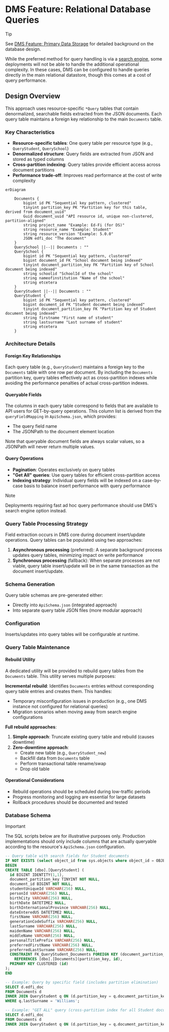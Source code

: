 # DMS Feature: Relational Database Queries

> [!TIP]
> See [DMS Feature: Primary Data Storage](./README.md) for detailed background on the database design.

While the preferred method for query handling is via a [search engine](../SEARCH-DATABASE.md), some deployments will not be able to handle the additional operational complexity. In these cases, DMS can be configured to handle queries directly in the main relational datastore, though this comes at a cost of query performance.

## Design Overview

This approach uses resource-specific `*Query` tables that contain denormalized, searchable fields extracted from the JSON documents. Each query table maintains a foreign key relationship to the main `Documents` table.

### Key Characteristics

- **Resource-specific tables**: One query table per resource type (e.g., `QueryStudent`, `QuerySchool`)
- **Denormalized structure**: Query fields are extracted from JSON and stored as typed columns
- **Cross-partition indexing**: Query tables provide efficient access across document partitions
- **Performance trade-off**: Improves read performance at the cost of write complexity

```mermaid
erDiagram

    Documents {
        bigint id PK "Sequential key pattern, clustered"
        tinyint partition_key PK "Partition key for this table, derived from document_uuid"
        Guid document_uuid "API resource id, unique non-clustered, partition-aligned"
        string project_name "Example: Ed-Fi (for DS)"
        string resource_name "Example: Student"
        string resource_version "Example: 5.0.0"
        JSON edfi_doc "The document"
    }
    QuerySchool ||--|| Documents : ""
    QuerySchool {
        bigint id PK "Sequential key pattern, clustered"
        bigint document_id FK "School document being indexed"
        tinyint document_partition_key FK "Partition key of School document being indexed"
        string schoolid "SchoolId of the school"
        string nameofinstitution "Name of the school"
        string etcetera
    }
    QueryStudent ||--|| Documents : ""
    QueryStudent {
        bigint id PK "Sequential key pattern, clustered"
        bigint document_id FK "Student document being indexed"
        tinyint document_partition_key FK "Partition key of Student document being indexed"
        string firstname "First name of student"
        string lastsurname "Last surname of student"
        string etcetera
    }
```

### Architecture Details

#### Foreign Key Relationships
Each query table (e.g., `QueryStudent`) maintains a foreign key to the `Documents` table with one row per document. By including the `Documents` partition key, query tables effectively act as cross-partition indexes while avoiding the performance penalties of actual cross-partition indexes.

#### Queryable Fields
The columns in each query table correspond to fields that are available to API users for GET-by-query operations. This column list is derived from the `queryFieldMapping` in `ApiSchema.json`, which provides:
- The query field name
- The JSONPath to the document element location

Note that queryable document fields are always scalar values, so a JSONPath will never return multiple values.

#### Query Operations
- **Pagination**: Operates exclusively on query tables
- **"Get All" queries**: Use query tables for efficient cross-partition access
- **Indexing strategy**: Individual query fields will be indexed on a case-by-case basis to balance insert performance with query performance

> [!NOTE]
> Deployments requiring fast ad hoc query performance should use DMS's search engine option instead.

### Query Table Processing Strategy

Field extraction occurs in DMS core during document insert/update operations. Query tables can be populated using two approaches:

1. **Asynchronous processing** (preferred): A separate background process updates query tables, minimizing impact on write performance
2. **Synchronous processing** (fallback): When separate processes are not viable, query table insert/update will be in the same transaction as the document insert/update.

### Schema Generation
Query table schemas are pre-generated either:
- Directly into `ApiSchema.json` (integrated approach)
- Into separate query table JSON files (more modular approach)

### Configuration

Inserts/updates into query tables will be configurable at runtime.

### Query Table Maintenance

#### Rebuild Utility
A dedicated utility will be provided to rebuild query tables from the `Documents` table. This utility serves multiple purposes:

**Incremental rebuild**: Identifies `Documents` entries without corresponding query table entries and creates them. This handles:
- Temporary misconfiguration issues in production (e.g., one DMS instance not configured for relational queries)
- Migration scenarios when moving away from search engine configurations

**Full rebuild approaches**:
1. **Simple approach**: Truncate existing query table and rebuild (causes downtime)
2. **Zero-downtime approach**:
   - Create new table (e.g., `QueryStudent_new`)
   - Backfill data from `Documents` table
   - Perform transactional table rename/swap
   - Drop old table

#### Operational Considerations
- Rebuild operations should be scheduled during low-traffic periods
- Progress monitoring and logging are essential for large datasets
- Rollback procedures should be documented and tested

### Database Schema

> [!IMPORTANT]
> The SQL scripts below are for illustrative purposes only. Production implementations should only include columns that are actually queryable according to the resource's `ApiSchema.json` configuration.

```sql
-- Query table with search fields for Student documents
IF NOT EXISTS (select object_id from sys.objects where object_id = OBJECT_ID(N'[dbo].[QueryStudent]') and type = 'U')
BEGIN
CREATE TABLE [dbo].[QueryStudent] (
  id BIGINT IDENTITY(1,1),
  document_partition_key TINYINT NOT NULL,
  document_id BIGINT NOT NULL,
  studentUniqueId VARCHAR(256) NULL,
  personId VARCHAR(256) NULL,
  birthCity VARCHAR(256) NULL,
  birthDate DATETIME2 NULL,
  birthInternationalProvince VARCHAR(256) NULL,
  dateEnteredUS DATETIME2 NULL,
  firstName VARCHAR(256) NULL,
  generationCodeSuffix VARCHAR(256) NULL,
  lastSurname VARCHAR(256) NULL,
  maidenName VARCHAR(256) NULL,
  middleName VARCHAR(256) NULL,
  personalTitlePrefix VARCHAR(256) NULL,
  preferredFirstName VARCHAR(256) NULL,
  preferredLastSurname VARCHAR(256) NULL,
  CONSTRAINT FK_QueryStudent_Documents FOREIGN KEY (document_partition_key, document_id)
    REFERENCES [dbo].[Documents](partition_key, id),
  PRIMARY KEY CLUSTERED (id)
);
END

-- Example: Query by specific field (includes partition elimination)
SELECT d.edfi_doc
FROM Documents d
INNER JOIN QueryStudent q ON (d.partition_key = q.document_partition_key AND d.id = q.document_id)
WHERE q.lastSurname = 'Williams';

-- Example: "GET ALL" query (cross-partition index for all Student documents)
SELECT d.edfi_doc
FROM Documents d
INNER JOIN QueryStudent q ON (d.partition_key = q.document_partition_key AND d.id = q.document_id);
```
